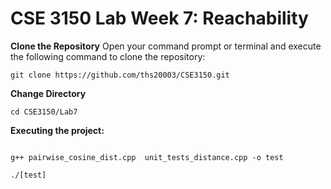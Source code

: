 # CSE 3150 Lab Week 7: Reachability

**Clone the Repository**
Open your command prompt or terminal and execute the following command to clone the repository:
```shell
git clone https://github.com/ths20003/CSE3150.git
```
**Change Directory**

```shell
cd CSE3150/Lab7
```
**Executing the project:**

```shell

g++ pairwise_cosine_dist.cpp  unit_tests_distance.cpp -o test
```
```shell
./[test]
```
